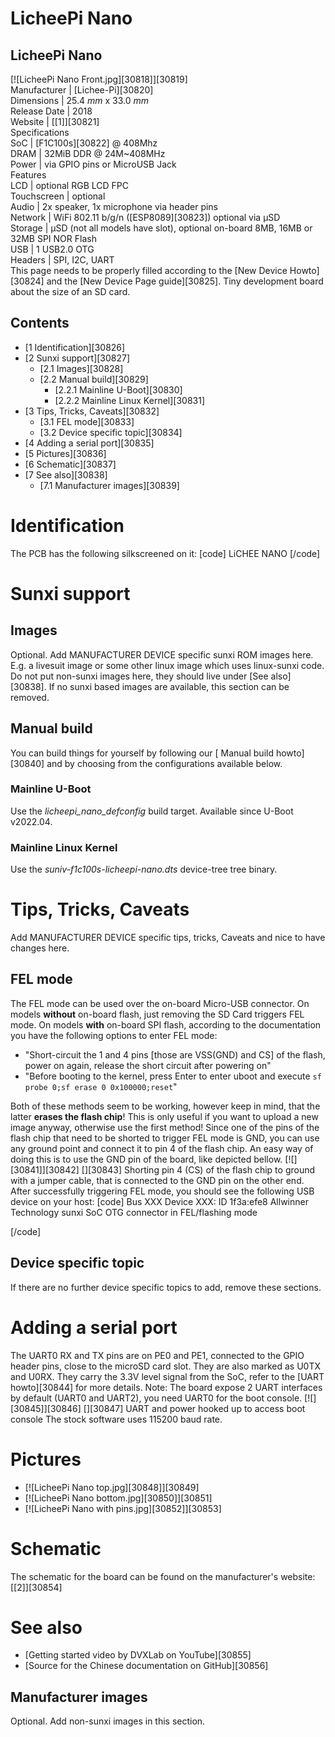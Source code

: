 # LicheePi Nano
LicheePi Nano  
---  
[![LicheePi Nano Front.jpg][30818]][30819]  
Manufacturer |  [Lichee-Pi][30820]  
Dimensions |  25.4 _mm_ x 33.0 _mm_  
Release Date |  2018   
Website |  [[1]][30821]  
Specifications   
SoC |  [F1C100s][30822] @ 408Mhz   
DRAM |  32MiB DDR @ 24M~408MHz   
Power |  via GPIO pins or MicroUSB Jack   
Features   
LCD |  optional RGB LCD FPC   
Touchscreen |  optional   
Audio |  2x speaker, 1x microphone via header pins   
Network |  WiFi 802.11 b/g/n ([ESP8089][30823]) optional via µSD   
Storage |  µSD (not all models have slot), optional on-board 8MB, 16MB or 32MB SPI NOR Flash   
USB |  1 USB2.0 OTG   
Headers |  SPI, I2C, UART   
This page needs to be properly filled according to the [New Device Howto][30824] and the [New Device Page guide][30825].
Tiny development board about the size of an SD card. 
## Contents
  * [1 Identification][30826]
  * [2 Sunxi support][30827]
    * [2.1 Images][30828]
    * [2.2 Manual build][30829]
      * [2.2.1 Mainline U-Boot][30830]
      * [2.2.2 Mainline Linux Kernel][30831]
  * [3 Tips, Tricks, Caveats][30832]
    * [3.1 FEL mode][30833]
    * [3.2 Device specific topic][30834]
  * [4 Adding a serial port][30835]
  * [5 Pictures][30836]
  * [6 Schematic][30837]
  * [7 See also][30838]
    * [7.1 Manufacturer images][30839]

# Identification
The PCB has the following silkscreened on it: 
[code] 
    LiCHEE
    NANO
[/code]
# Sunxi support
## Images
Optional. Add MANUFACTURER DEVICE specific sunxi ROM images here. E.g. a livesuit image or some other linux image which uses linux-sunxi code. Do not put non-sunxi images here, they should live under [See also][30838]. If no sunxi based images are available, this section can be removed.
## Manual build
You can build things for yourself by following our [ Manual build howto][30840] and by choosing from the configurations available below. 
### Mainline U-Boot
Use the _licheepi_nano_defconfig_ build target. Available since U-Boot v2022.04. 
### Mainline Linux Kernel
Use the _suniv-f1c100s-licheepi-nano.dts_ device-tree tree binary. 
# Tips, Tricks, Caveats
Add MANUFACTURER DEVICE specific tips, tricks, Caveats and nice to have changes here.
## FEL mode
The FEL mode can be used over the on-board Micro-USB connector. 
On models **without** on-board flash, just removing the SD Card triggers FEL mode. 
On models **with** on-board SPI flash, according to the documentation you have the following options to enter FEL mode: 
  * "Short-circuit the 1 and 4 pins [those are VSS(GND) and CS] of the flash, power on again, release the short circuit after powering on"
  * "Before booting to the kernel, press Enter to enter uboot and execute `sf probe 0;sf erase 0 0x100000;reset`"

Both of these methods seem to be working, however keep in mind, that the latter **erases the flash chip**! This is only useful if you want to upload a new image anyway, otherwise use the first method! 
Since one of the pins of the flash chip that need to be shorted to trigger FEL mode is GND, you can use any ground point and connect it to pin 4 of the flash chip. An easy way of doing this is to use the GND pin of the board, like depicted bellow. 
[![][30841]][30842]
[][30843]
Shorting pin 4 (CS) of the flash chip to ground with a jumper cable, that is connected to the GND pin on the other end.
After successfully triggering FEL mode, you should see the following USB device on your host: 
[code] 
    Bus XXX Device XXX: ID 1f3a:efe8 Allwinner Technology sunxi SoC OTG connector in FEL/flashing mode
    
[/code]
## Device specific topic
If there are no further device specific topics to add, remove these sections.
# Adding a serial port
The UART0 RX and TX pins are on PE0 and PE1, connected to the GPIO header pins, close to the microSD card slot. They are also marked as U0TX and U0RX. They carry the 3.3V level signal from the SoC, refer to the [UART howto][30844] for more details. 
Note: The board expose 2 UART interfaces by default (UART0 and UART2), you need UART0 for the boot console. 
[![][30845]][30846]
[][30847]
UART and power hooked up to access boot console
The stock software uses 115200 baud rate. 
# Pictures
  * [![LicheePi Nano top.jpg][30848]][30849]
  * [![LicheePi Nano bottom.jpg][30850]][30851]
  * [![LicheePi Nano with pins.jpg][30852]][30853]

# Schematic
The schematic for the board can be found on the manufacturer's website: [[2]][30854]
# See also
  * [Getting started video by DVXLab on YouTube][30855]
  * [Source for the Chinese documentation on GitHub][30856]

## Manufacturer images
Optional. Add non-sunxi images in this section.
